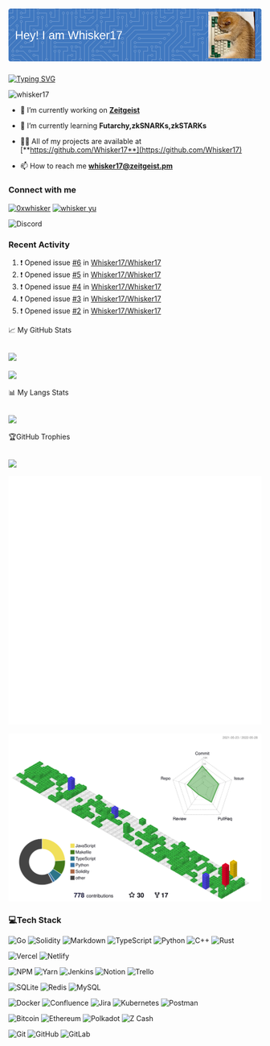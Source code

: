 <h1 align="center"> <img src="./src/github-header-image.png" alt="whisker17" /> </h1>

[![Typing SVG](https://readme-typing-svg.herokuapp.com?duration=6000&color=000000&multiline=true&width=450&height=60&lines=Previous+blockchain+back-end+dev;Work+as+a+developer+advocate+currently)](https://git.io/typing-svg)

<p align="left"> <img src="https://visitcount.itsvg.in/api?id=Whisker17&icon=0&color=0" alt="whisker17" /> </p>

- 🔭 I’m currently working on [**Zeitgeist**](https://zeitgeist.pm/)

- 🌱 I’m currently learning **Futarchy,zkSNARKs,zkSTARKs**

- 👨‍💻 All of my projects are available at [**https://github.com/Whisker17**](https://github.com/Whisker17)

- 📫 How to reach me **whisker17@zeitgeist.pm**

<h3 align="left">Connect with me</h3>
<p align="left">
<a href="https://twitter.com/0xwhisker" target="blank"><img align="center" src="https://raw.githubusercontent.com/rahuldkjain/github-profile-readme-generator/master/src/images/icons/Social/twitter.svg" alt="0xwhisker" height="30" width="40" /></a>
<a href="https://linkedin.com/in/whisker yu" target="blank"><img align="center" src="https://raw.githubusercontent.com/rahuldkjain/github-profile-readme-generator/master/src/images/icons/Social/linked-in-alt.svg" alt="whisker yu" height="30" width="40" /></a><br/>

![Discord](https://dcbadge.vercel.app/api/shield/838241018943111178)

</p>

### Recent Activity

<!--START_SECTION:activity-->

1. ❗️ Opened issue [#6](https://github.com/Whisker17/Whisker17/issues/6) in [Whisker17/Whisker17](https://github.com/Whisker17/Whisker17)
2. ❗️ Opened issue [#5](https://github.com/Whisker17/Whisker17/issues/5) in [Whisker17/Whisker17](https://github.com/Whisker17/Whisker17)
3. ❗️ Opened issue [#4](https://github.com/Whisker17/Whisker17/issues/4) in [Whisker17/Whisker17](https://github.com/Whisker17/Whisker17)
4. ❗️ Opened issue [#3](https://github.com/Whisker17/Whisker17/issues/3) in [Whisker17/Whisker17](https://github.com/Whisker17/Whisker17)
5. ❗️ Opened issue [#2](https://github.com/Whisker17/Whisker17/issues/2) in [Whisker17/Whisker17](https://github.com/Whisker17/Whisker17)
<!--END_SECTION:activity-->

<summary>📈 My GitHub Stats</summary>
<br/>

![](https://github-readme-stats.vercel.app/api?username=Whisker17&theme=radical&hide_border=false&include_all_commits=true&count_private=true)<br/><br/>
![](https://github-readme-streak-stats.herokuapp.com/?user=Whisker17&theme=radical&hide_border=false)<br/>

<summary>📊 My Langs Stats</summary>
<br/>

![](https://github-readme-stats.vercel.app/api/top-langs/?username=Whisker17&theme=radical&hide_border=false&include_all_commits=true&count_private=true&layout=compact)

<summary>🏆GitHub Trophies</summary>
<br/>

![](https://github-profile-trophy.vercel.app/?username=Whisker17&theme=monokai&no-frame=false&no-bg=false&margin-w=4)

![Metrics](/github-metrics.svg)

![](./profile-3d-contrib/profile-gitblock.svg)

### 💻Tech Stack

<!-- Program language -->

![Go](https://img.shields.io/badge/go-%2300ADD8.svg?style=for-the-badge&logo=go&logoColor=white)
![Solidity](https://img.shields.io/badge/Solidity-%23363636.svg?style=for-the-badge&logo=solidity&logoColor=white)
![Markdown](https://img.shields.io/badge/markdown-%23000000.svg?style=for-the-badge&logo=markdown&logoColor=white)
![TypeScript](https://img.shields.io/badge/typescript-%23007ACC.svg?style=for-the-badge&logo=typescript&logoColor=white)
![Python](https://img.shields.io/badge/python-3670A0?style=for-the-badge&logo=python&logoColor=ffdd54)
![C++](https://img.shields.io/badge/c++-%2300599C.svg?style=for-the-badge&logo=c%2B%2B&logoColor=white)
![Rust](https://img.shields.io/badge/rust-%23000000.svg?style=for-the-badge&logo=rust&logoColor=white)

<!-- Host -->

![Vercel](https://img.shields.io/badge/vercel-%23000000.svg?style=for-the-badge&logo=vercel&logoColor=white)
![Netlify](https://img.shields.io/badge/netlify-%23000000.svg?style=for-the-badge&logo=netlify&logoColor=#00C7B7)

<!-- Tools -->

![NPM](https://img.shields.io/badge/NPM-%23000000.svg?style=for-the-badge&logo=npm&logoColor=white)
![Yarn](https://img.shields.io/badge/yarn-%232C8EBB.svg?style=for-the-badge&logo=yarn&logoColor=white)
![Jenkins](https://img.shields.io/badge/jenkins-%232C5263.svg?style=for-the-badge&logo=jenkins&logoColor=white)
![Notion](https://img.shields.io/badge/Notion-%23000000.svg?style=for-the-badge&logo=notion&logoColor=white)
![Trello](https://img.shields.io/badge/Trello-%23026AA7.svg?style=for-the-badge&logo=Trello&logoColor=white)

<!-- DB -->

![SQLite](https://img.shields.io/badge/sqlite-%2307405e.svg?style=for-the-badge&logo=sqlite&logoColor=white)
![Redis](https://img.shields.io/badge/redis-%23DD0031.svg?style=for-the-badge&logo=redis&logoColor=white)
![MySQL](https://img.shields.io/badge/mysql-%2300f.svg?style=for-the-badge&logo=mysql&logoColor=white)

<!-- Devops -->

![Docker](https://img.shields.io/badge/docker-%230db7ed.svg?style=for-the-badge&logo=docker&logoColor=white)
![Confluence](https://img.shields.io/badge/confluence-%23172BF4.svg?style=for-the-badge&logo=confluence&logoColor=white)
![Jira](https://img.shields.io/badge/jira-%230A0FFF.svg?style=for-the-badge&logo=jira&logoColor=white)
![Kubernetes](https://img.shields.io/badge/kubernetes-%23326ce5.svg?style=for-the-badge&logo=kubernetes&logoColor=white)
![Postman](https://img.shields.io/badge/Postman-FF6C37?style=for-the-badge&logo=postman&logoColor=white)

<!-- Blockchain  -->

![Bitcoin](https://img.shields.io/badge/Bitcoin-000?style=for-the-badge&logo=bitcoin&logoColor=white)
![Ethereum](https://img.shields.io/badge/Ethereum-3C3C3D?style=for-the-badge&logo=Ethereum&logoColor=white)
![Polkadot](https://img.shields.io/badge/polkadot-E6007A?style=for-the-badge&logo=polkadot&logoColor=white)
![Z Cash](https://img.shields.io/badge/Zcash-F4B728?style=for-the-badge&logo=zcash&logoColor=white)

<!-- Version control -->

![Git](https://img.shields.io/badge/git-%23F05033.svg?style=for-the-badge&logo=git&logoColor=white)
![GitHub](https://img.shields.io/badge/github-%23121011.svg?style=for-the-badge&logo=github&logoColor=white)
![GitLab](https://img.shields.io/badge/gitlab-%23181717.svg?style=for-the-badge&logo=gitlab&logoColor=white)
